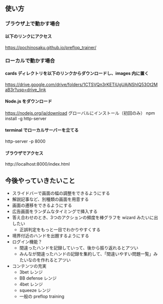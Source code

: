 ## 使い方

### ブラウザ上で動かす場合
#### 以下のリンクにアクセス
https://pochinosaku.github.io/preflop_trainer/

### ローカルで動かす場合
#### cards ディレクトリを以下のリンクからダウンロードし、images 内に置く
https://drive.google.com/drive/folders/1CTSVQn3rKETiUgUAjNShIQ53Ot2MaB3r?usp=drive_link

#### Node.js をダウンロード
https://nodejs.org/ja/download
グローバルにインストール（初回のみ）
npm install -g http-server

#### terminal でローカルサーバーを立てる
http-server -p 8000

#### ブラウザでアクセス
http://localhost:8000/index.html

## 今後やっていきたいこと
- スライドバーで画面の幅の調整をできるようにする
- 解説記事など、別種類の画面を用意する
- 画面の遷移をできるようにする
- 広告画面をランダムなタイミングで挿入する
- 答え合わせのとき、3つのアクションの頻度を棒グラフを wizard みたいに出したい
  - 正誤判定をもっと一目でわかりやすくする
- 境界付近のハンドを出題するようにする
- ログイン機能？
  - 間違ったハンドを記録していって、後から振り返れるとアツい
  - みんなが間違ったハンドの記録を集約して、「間違いやすい問題一覧」みたいなのを作れるとアツい
- コンテンツの充実
  - 3bet レンジ
  - BB defense レンジ
  - 4bet レンジ
  - squeeze レンジ
  - 一般の preflop training 
